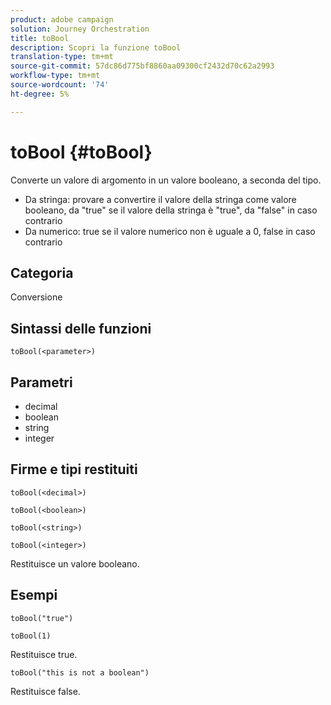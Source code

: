 ```yaml
---
product: adobe campaign
solution: Journey Orchestration
title: toBool
description: Scopri la funzione toBool
translation-type: tm+mt
source-git-commit: 57dc86d775bf8860aa09300cf2432d70c62a2993
workflow-type: tm+mt
source-wordcount: '74'
ht-degree: 5%

---
```



# toBool {#toBool}

Converte un valore di argomento in un valore booleano, a seconda del tipo.

* Da stringa: provare a convertire il valore della stringa come valore booleano, da &quot;true&quot; se il valore della stringa è &quot;true&quot;, da &quot;false&quot; in caso contrario
* Da numerico: true se il valore numerico non è uguale a 0, false in caso contrario

## Categoria

Conversione

## Sintassi delle funzioni

`toBool(<parameter>)`

## Parametri

* decimal
* boolean
* string
* integer

## Firme e tipi restituiti

`toBool(<decimal>)`

`toBool(<boolean>)`

`toBool(<string>)`

`toBool(<integer>)`

Restituisce un valore booleano.

## Esempi

`toBool("true")`

`toBool(1)`

Restituisce true.

`toBool("this is not a boolean")`

Restituisce false.
